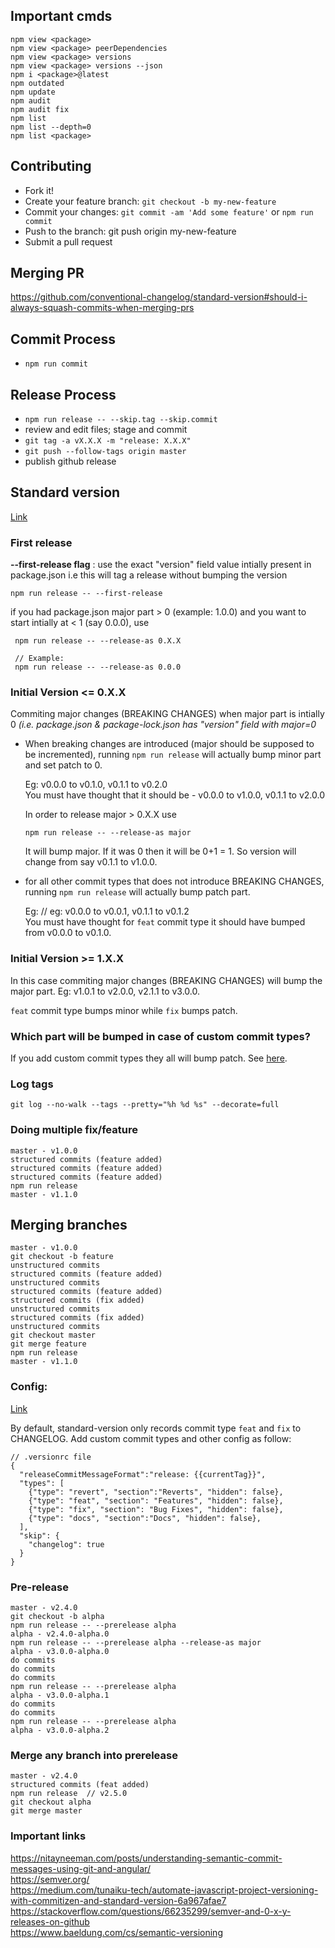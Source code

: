 ## Important cmds

```
npm view <package>
npm view <package> peerDependencies
npm view <package> versions 
npm view <package> versions --json
npm i <package>@latest
npm outdated  
npm update
npm audit
npm audit fix
npm list
npm list --depth=0
npm list <package>
```

## Contributing
- Fork it!
- Create your feature branch: `git checkout -b my-new-feature`
- Commit your changes: `git commit -am 'Add some feature'` or `npm run commit`
- Push to the branch: git push origin my-new-feature
- Submit a pull request

## Merging PR
https://github.com/conventional-changelog/standard-version#should-i-always-squash-commits-when-merging-prs

## Commit Process
- `npm run commit`

## Release Process
- `npm run release -- --skip.tag --skip.commit`
- review and edit files; stage and commit
- `git tag -a vX.X.X -m "release: X.X.X"`
- `git push --follow-tags origin master`
- publish github release

## Standard version 
[Link](https://github.com/conventional-changelog/standard-version)

### First release

**--first-release flag** : use the exact "version" field value intially present in package.json i.e this will tag a release without bumping the version 
```
npm run release -- --first-release 
```

if you had package.json major part > 0 (example: 1.0.0) and you want to start intially at < 1 (say 0.0.0), use

```
 npm run release -- --release-as 0.X.X

 // Example: 
 npm run release -- --release-as 0.0.0
```

### Initial Version <= 0.X.X

Commiting major changes (BREAKING CHANGES) when major part is intially 0
*(i.e. package.json & package-lock.json has "version" field with major=0*

- When breaking changes are introduced (major should be supposed to be incremented), running  `npm run release` will actually bump minor part and set patch to 0.

  Eg: v0.0.0 to v0.1.0, v0.1.1 to v0.2.0 \
  You must have thought that it should be - v0.0.0 to v1.0.0, v0.1.1 to v2.0.0

  In order to release major > 0.X.X use 
  ```
  npm run release -- --release-as major
  ```
  It will bump major. If it was 0 then it will be 0+1 = 1. So version will change from say v0.1.1 to v1.0.0.

- for all other commit types that does not introduce BREAKING CHANGES, running  `npm run release` will actually bump patch part.
  
  Eg: // eg: v0.0.0 to v0.0.1, v0.1.1 to v0.1.2 \
  You must have thought for `feat` commit type it should have bumped from v0.0.0 to v0.1.0.

### Initial Version >= 1.X.X

In this case commiting major changes (BREAKING CHANGES) will bump the major part. Eg: v1.0.1 to v2.0.0, v2.1.1 to v3.0.0.

`feat` commit type bumps minor while `fix` bumps patch.

### Which part will be bumped in case of custom commit types?
If you add custom commit types they all will bump patch. See [here](https://github.com/conventional-changelog/standard-version/issues/826#issuecomment-945194325).

### Log tags
```
git log --no-walk --tags --pretty="%h %d %s" --decorate=full
```
### Doing multiple fix/feature
```
master - v1.0.0
structured commits (feature added)
structured commits (feature added)
structured commits (feature added)
npm run release
master - v1.1.0
```
## Merging branches
```
master - v1.0.0
git checkout -b feature
unstructured commits
structured commits (feature added)
unstructured commits
structured commits (feature added)
structured commits (fix added)
unstructured commits
structured commits (fix added)
unstructured commits
git checkout master
git merge feature
npm run release
master - v1.1.0
```
### Config:
[Link](https://github.com/conventional-changelog/standard-version#configuration)

By default, standard-version only records commit type `feat` and `fix` to CHANGELOG. Add custom commit types and other config as follow:
```
// .versionrc file
{
  "releaseCommitMessageFormat":"release: {{currentTag}}",
  "types": [
    {"type": "revert", "section":"Reverts", "hidden": false},
    {"type": "feat", "section": "Features", "hidden": false},
    {"type": "fix", "section": "Bug Fixes", "hidden": false},
    {"type": "docs", "section":"Docs", "hidden": false},
  ],
  "skip": {
    "changelog": true
  }
}
```

### Pre-release
```
master - v2.4.0
git checkout -b alpha
npm run release -- --prerelease alpha
alpha - v2.4.0-alpha.0
npm run release -- --prerelease alpha --release-as major
alpha - v3.0.0-alpha.0
do commits
do commits
do commits
npm run release -- --prerelease alpha
alpha - v3.0.0-alpha.1
do commits
do commits
npm run release -- --prerelease alpha
alpha - v3.0.0-alpha.2
```

### Merge any branch into prerelease
```
master - v2.4.0
structured commits (feat added)
npm run release  // v2.5.0
git checkout alpha
git merge master
```

### Important links
https://nitayneeman.com/posts/understanding-semantic-commit-messages-using-git-and-angular/ \
https://semver.org/ \
https://medium.com/tunaiku-tech/automate-javascript-project-versioning-with-commitizen-and-standard-version-6a967afae7 \
https://stackoverflow.com/questions/66235299/semver-and-0-x-y-releases-on-github \
https://www.baeldung.com/cs/semantic-versioning
